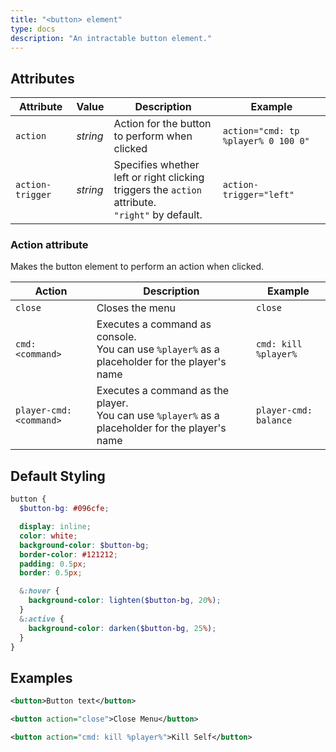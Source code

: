 ```yaml
---
title: "<button> element"
type: docs
description: "An intractable button element."
---
```


## Attributes
| Attribute | Value | Description | Example |
|--|--|--|--|
| `action` | *string* | Action for the button to perform when clicked | `action="cmd: tp %player% 0 100 0"` |
| `action-trigger` | *string* | Specifies whether left or right clicking<br>triggers the `action` attribute.<br>`"right"` by default. | `action-trigger="left"` |

### Action attribute
Makes the button element to perform an action when clicked.

| Action | Description | Example |
|--|--|--|
| `close` | Closes the menu | `close` |
| `cmd: <command>` | Executes a command as console.<br>You can use `%player%` as a placeholder for the player's name | `cmd: kill %player%` |
| `player-cmd: <command>` | Executes a command as the player.<br>You can use `%player%` as a placeholder for the player's name | `player-cmd: balance` |

## Default Styling
```scss
button {
  $button-bg: #096cfe;

  display: inline;
  color: white;
  background-color: $button-bg;
  border-color: #121212;
  padding: 0.5px;
  border: 0.5px;

  &:hover {
    background-color: lighten($button-bg, 20%);
  }
  &:active {
    background-color: darken($button-bg, 25%);
  }
}
```

## Examples
```xml
<button>Button text</button>
```
```xml
<button action="close">Close Menu</button>
```
```xml
<button action="cmd: kill %player%">Kill Self</button>
```